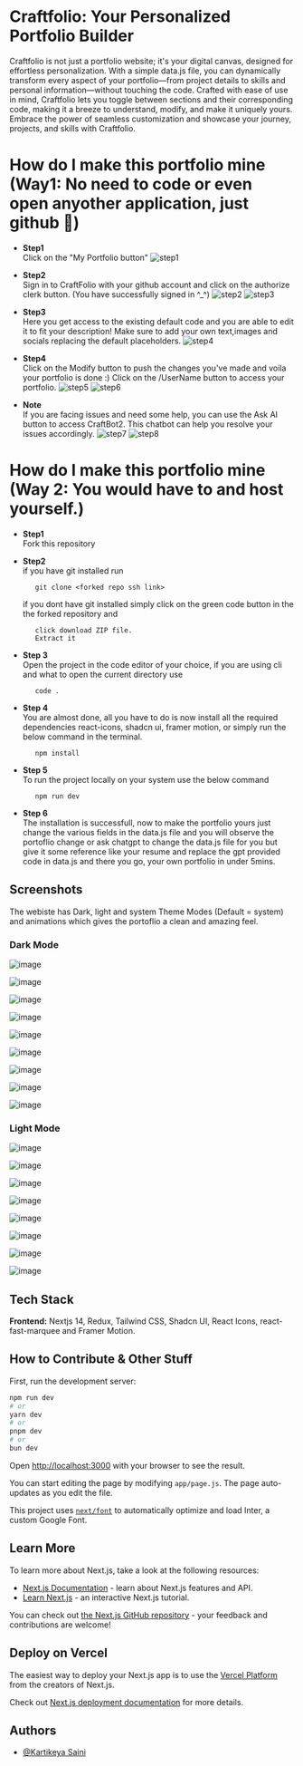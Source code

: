 # Craftfolio: Your Personalized Portfolio Builder

Craftfolio is not just a portfolio website; it's your digital canvas, designed for effortless personalization. With a simple data.js file, you can dynamically transform every aspect of your portfolio—from project details to skills and personal information—without touching the code. Crafted with ease of use in mind, Craftfolio lets you toggle between sections and their corresponding code, making it a breeze to understand, modify, and make it uniquely yours. Embrace the power of seamless customization and showcase your journey, projects, and skills with Craftfolio.

# How do I make this portfolio mine (Way1: No need to code or even open anyother application, just github 🙂)
- **Step1**\
  Click on the "My Portfolio button"
  ![step1](https://github.com/hi-Kartik2004/CraftFolio/assets/122284990/51a9a6c2-6b90-499e-b34b-ae9bb6e3d139)

- **Step2**\
  Sign in to CraftFolio with your github account and click on the authorize clerk button. 
  (You have successfully signed in ^_^)
  ![step2](https://github.com/hi-Kartik2004/CraftFolio/assets/122284990/d845c1b5-dc11-4ef7-9409-a9dd13c7d3b3)
  ![step3](https://github.com/hi-Kartik2004/CraftFolio/assets/122284990/3a9db8a2-64bb-4f49-90bb-aceb93ad67ca)

- **Step3**\
  Here you get access to the existing default code and you are able to edit it to fit your 
  description! Make sure to add your own text,images and socials replacing 
  the default placeholders.
  ![step4](https://github.com/hi-Kartik2004/CraftFolio/assets/122284990/17694273-27a4-42df-9c83-90b34dea8754)

  
- **Step4**\
  Click on the Modify button to push the changes you've made and voila your portfolio is 
  done :) Click on the /UserName button to access your portfolio.
  ![step5](https://github.com/hi-Kartik2004/CraftFolio/assets/122284990/63fdb345-0af4-4308-a63f-bde0cbdfe545)
  ![step6](https://github.com/hi-Kartik2004/CraftFolio/assets/122284990/75749131-95cb-4d1c-a8f7-64253847c126)



- **Note**\
  If you are facing issues and need some help, you can use the Ask AI button to access CraftBot2. This chatbot can help you resolve your issues accordingly.
  ![step7](https://github.com/hi-Kartik2004/CraftFolio/assets/122284990/cbd4c737-e8d0-4e39-b83b-2093eb35fd84)
![step8](https://github.com/hi-Kartik2004/CraftFolio/assets/122284990/18388370-bcde-422e-855d-8fe80d79bfb7)



# How do I make this portfolio mine (Way 2: You would have to and host yourself.)

- **Step1**\
   Fork this repository
- **Step2**\
   if you have git installed run
   ```
      git clone <forked repo ssh link>
   ```
   if you dont have git installed simply click on the green code button in the the forked repository and
   ```
      click download ZIP file.
      Extract it
   ```
- **Step 3**\
   Open the project in the code editor of your choice, if you are using cli and what to open the current directory use
   ```
      code .
   ```
- **Step 4**\
   You are almost done, all you have to do is now install all the required dependencies react-icons, shadcn ui, framer motion, or simply run the below command in the terminal.
   ```
      npm install
   ```
- **Step 5**\
   To run the project locally on your system use the below command  
   ```
      npm run dev
   ```

- **Step 6**\
   The installation is successfull, now to make the portfolio yours just change the various fields in the data.js file and you will observe the portoflio change or ask chatgpt to change the data.js file for you but give it some reference like your resume and replace the gpt provided code in data.js and there you go, your own portfolio in under 5mins.


## Screenshots
The webiste has Dark, light and system Theme Modes (Default = system) and animations which gives the portoflio a clean and amazing feel.

### Dark Mode

![image](https://github.com/hi-Kartik2004/CraftFolio/assets/111000515/ade2ac6c-9622-462e-8398-a6ce956e73de)

![image](https://github.com/hi-Kartik2004/CraftFolio/assets/111000515/2f89866c-51e0-430e-841f-487662d886f0)

![image](https://github.com/hi-Kartik2004/CraftFolio/assets/111000515/e73f824d-aecc-45e7-b45e-0b1eaa770872)

![image](https://github.com/hi-Kartik2004/CraftFolio/assets/111000515/e403d9f3-2d35-40dd-ab6b-2954d0747535)

![image](https://github.com/hi-Kartik2004/CraftFolio/assets/111000515/df5f548b-ac51-4841-8447-d37fbd471e5f)

![image](https://github.com/hi-Kartik2004/CraftFolio/assets/111000515/b18ed17b-2540-436c-bf26-80bc9059cf51)

![image](https://github.com/hi-Kartik2004/CraftFolio/assets/111000515/d6f5f7b0-5836-4434-ad07-2a09c2dcdb4e)

![image](https://github.com/hi-Kartik2004/CraftFolio/assets/111000515/4350ad87-00c9-4987-a905-c1b0efb73fc1)


![image](https://github.com/hi-Kartik2004/CraftFolio/assets/111000515/958f9878-d526-4198-a4c6-f77a8774605d)



### Light Mode

![image](https://github.com/hi-Kartik2004/CraftFolio/assets/111000515/0c5243d4-9d68-4e2e-a404-d4408f1efa55)

![image](https://github.com/hi-Kartik2004/CraftFolio/assets/111000515/3109c1a7-32f9-470b-8f93-9b6870f78dde)

![image](https://github.com/hi-Kartik2004/CraftFolio/assets/111000515/f16c4f21-8336-482d-9bbb-43b55c601b87)

![image](https://github.com/hi-Kartik2004/CraftFolio/assets/111000515/be07834d-4253-48cd-b21a-9f908e52807f)

![image](https://github.com/hi-Kartik2004/CraftFolio/assets/111000515/420227d0-a1c0-4316-92ac-9303281d1df7)

![image](https://github.com/hi-Kartik2004/CraftFolio/assets/111000515/5668330d-ed9f-4af3-bb7a-e869f62aa56e)

![image](https://github.com/hi-Kartik2004/CraftFolio/assets/111000515/93f2ada4-05d6-4712-8b56-bfb8be09a845)

![image](https://github.com/hi-Kartik2004/CraftFolio/assets/111000515/d99b1f8c-abae-44c5-a82e-e49abc1c2eac)


## Tech Stack

**Frontend:** Nextjs 14, Redux, Tailwind CSS, Shadcn UI, React Icons, react-fast-marquee and Framer Motion.


## How to Contribute & Other Stuff

First, run the development server:

```bash
npm run dev
# or
yarn dev
# or
pnpm dev
# or
bun dev
```

Open [http://localhost:3000](http://localhost:3000) with your browser to see the result.

You can start editing the page by modifying `app/page.js`. The page auto-updates as you edit the file.

This project uses [`next/font`](https://nextjs.org/docs/basic-features/font-optimization) to automatically optimize and load Inter, a custom Google Font.

## Learn More

To learn more about Next.js, take a look at the following resources:

- [Next.js Documentation](https://nextjs.org/docs) - learn about Next.js features and API.
- [Learn Next.js](https://nextjs.org/learn) - an interactive Next.js tutorial.

You can check out [the Next.js GitHub repository](https://github.com/vercel/next.js/) - your feedback and contributions are welcome!

## Deploy on Vercel

The easiest way to deploy your Next.js app is to use the [Vercel Platform](https://vercel.com/new?utm_medium=default-template&filter=next.js&utm_source=create-next-app&utm_campaign=create-next-app-readme) from the creators of Next.js.

Check out [Next.js deployment documentation](https://nextjs.org/docs/deployment) for more details.

## Authors

- [@Kartikeya Saini](https://www.github.com/hi-kartik2004)
